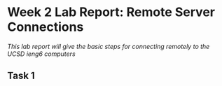 # Week 2 Lab Report: Remote Server Connections

*This lab report will give the basic steps for connecting remotely to the UCSD ieng6 computers*

## Task 1
